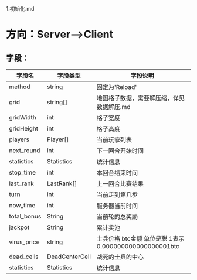 1.初始化.md
# 方向：Server-->Client
## 字段：
| 字段名 | 字段类型 | 字段说明 |
|-------|-------|-------|
| method  | string  | 固定为'Reload'  |
| grid  | string[]  | 地图格子数据，需要解压缩，详见数据解压.md  |
| gridWidth  | int  | 格子宽度  |
| gridHeight  | int  | 格子高度  |
| players  | Player[]  | 当前玩家列表  |
| next_round  | int  | 下一回合开始时间  |
| statistics  | Statistics  | 统计信息  |
| stop_time  | int  | 本回合结束时间  |
| last_rank  | LastRank[]  | 上一回合比赛结果  |
| turn  | int  | 当前走到第几步  |
| now_time | int  | 服务器当前时间 |
| total_bonus | String  | 当前轮的总奖励  |
| jackpot | String  | 累计奖池  |
| virus_price| string  | 士兵价格 btc金额 单位是聪 1表示 0.000000000000000001btc  |
| dead_cells | DeadCenterCell | 战死的士兵的中心
| statistics  | Statistics  | 统计信息  |
